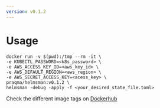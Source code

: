 ```yaml
---
version: v0.1.2
---
```


# Usage

```
docker run -v $(pwd):/tmp --rm -it \
-e KUBECTL_PASSWORD=<k8s_password> \
-e AWS_ACCESS_KEY_ID=<aws_key_id> \
-e AWS_DEFAULT_REGION=<aws_region> \
-e AWS_SECRET_ACCESS_KEY=<acess_key> \
praqma/helmsman:v0.1.2 \
helmsman -debug -apply -f <your_desired_state_file.toml>
```

Check the different image tags on [Dockerhub](https://hub.docker.com/r/praqma/helmsman/)